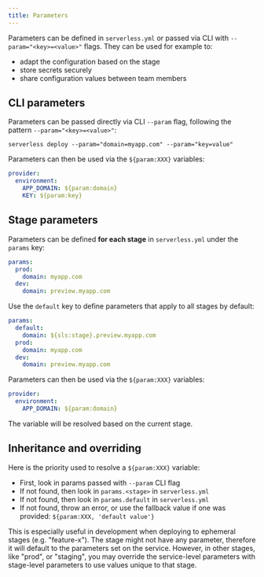 ```yaml
---
title: Parameters
---
```


Parameters can be defined in `serverless.yml` or passed via CLI with `--param="<key>=<value>"` flags. They can be used for example to:

- adapt the configuration based on the stage
- store secrets securely
- share configuration values between team members

## CLI parameters

Parameters can be passed directly via CLI `--param` flag, following the pattern `--param="<key>=<value>"`:

```
serverless deploy --param="domain=myapp.com" --param="key=value"
```

Parameters can then be used via the `${param:XXX}` variables:

```yaml
provider:
  environment:
    APP_DOMAIN: ${param:domain}
    KEY: ${param:key}
```

## Stage parameters

Parameters can be defined **for each stage** in `serverless.yml` under the `params` key:

```yaml
params:
  prod:
    domain: myapp.com
  dev:
    domain: preview.myapp.com
```

Use the `default` key to define parameters that apply to all stages by default:

```yaml
params:
  default:
    domain: ${sls:stage}.preview.myapp.com
  prod:
    domain: myapp.com
  dev:
    domain: preview.myapp.com
```

Parameters can then be used via the `${param:XXX}` variables:

```yaml
provider:
  environment:
    APP_DOMAIN: ${param:domain}
```

The variable will be resolved based on the current stage.

## Inheritance and overriding

Here is the priority used to resolve a `${param:XXX}` variable:

- First, look in params passed with `--param` CLI flag
- If not found, then look in `params.<stage>` in `serverless.yml`
- If not found, then look in `params.default` in `serverless.yml`
- If not found, throw an error, or use the fallback value if one was provided: `${param:XXX, 'default value'}`

This is especially useful in development when deploying to ephemeral stages (e.g. "feature-x"). The stage might not have any parameter, therefore it will default to the parameters set on the service. However, in other stages, like "prod", or "staging", you may override the service-level parameters with stage-level parameters to use values unique to that stage.
